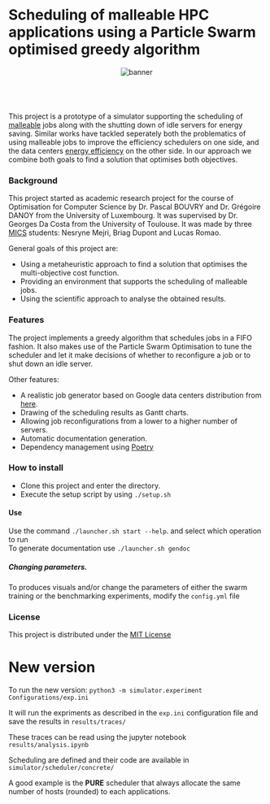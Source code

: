 # Scheduling of malleable HPC applications using a Particle Swarm optimised greedy algorithm

<div align="center">
  <img src="./assets/images/malleable-jobs-poff.png" alt="banner">
</div>
<h1 align="center" style="font-size: 50px; color:#000; font-weight: 600"></h1>


This project is a prototype of a simulator supporting the scheduling of [malleable](https://dl.acm.org/doi/10.1109/SBAC-PAD.2004.27) jobs along with the shutting down of idle servers for energy saving. Similar works have tackled seperately both the problematics of using malleable jobs to improve the efficiency schedulers on one side, and the data centers [energy efficiency](https://www.researchgate.net/publication/311756668_Energy_Aware_Dynamic_Provisioning_for_Heterogeneous_Data_Centers) on the other side. In our approach we combine both goals to find a solution that optimises both objectives.

### Background
This project started as academic research project for the course of Optimisation for Computer Science by Dr. Pascal BOUVRY and Dr. Grégoire DANOY from the University of Luxembourg. It was supervised by Dr. Georges Da Costa from the University of Toulouse. It was made by three [MICS](https://wwwfr.uni.lu/formations/fstm/master_in_information_and_computer_sciences) students: Nesryne Mejri, Briag Dupont and Lucas Romao.

General goals of this project are:
- Using a metaheuristic approach to find a solution that optimises the multi-objective cost function.
- Providing an environment that supports the scheduling of malleable jobs.
- Using the scientific approach to analyse the obtained results.

### Features
The project implements a greedy algorithm that schedules jobs in a FIFO fashion.
It also makes use of the Particle Swarm Optimisation to tune the scheduler and let it make decisions of whether to reconfigure a job or to shut down an idle server.

Other features:
- A realistic job generator based on Google data centers distribution from [here](https://www.researchgate.net/publication/315848929_Modeling_and_generating_large-scale_Google-like_workload).
- Drawing of the scheduling results as Gantt charts.
- Allowing job reconfigurations from a lower to a higher number of servers.
- Automatic documentation generation.
- Dependency management using [Poetry](https://python-poetry.org/)

### How to install
- Clone this project and enter the directory.
- Execute the setup script by using `./setup.sh`

#### Use
Use the command `./launcher.sh start --help`. and select which operation to run\
To generate documentation use `./launcher.sh gendoc`

##### Changing parameters.
To produces visuals and/or change the parameters of either the swarm training or the benchmarking experiments, modify the `config.yml` file


### License
This project is distributed under the [MIT License](https://raw.githubusercontent.com/briagd/Scheduling-of-malleable-HPC-MPI-applications/master/LICENSE)

# New version

To run the new version: `python3 -m simulator.experiment Configurations/exp.ini`

It will run the expriments as described in the `exp.ini` configuration file and save the results in `results/traces/`

These traces can be read using the jupyter notebook `results/analysis.ipynb`

Scheduling are defined and their code are available in `simulator/scheduler/concrete/`

A good example is the **PURE** scheduler that always allocate the same number of hosts (rounded) to each applications.
